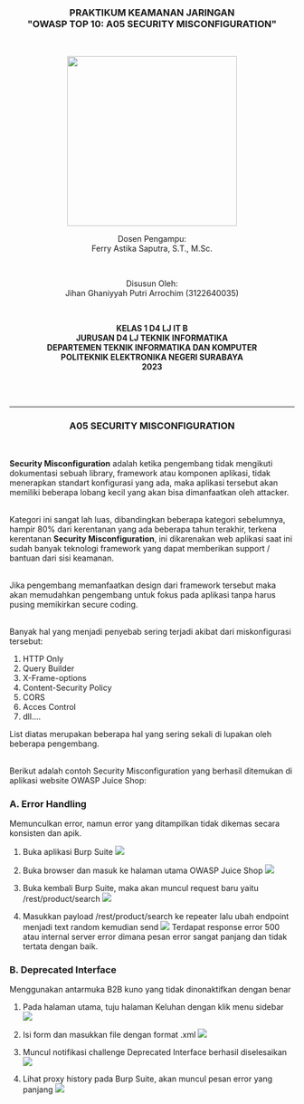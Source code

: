 <div class="cover" align="center">

<h3>
    <b>PRAKTIKUM KEAMANAN JARINGAN</b><br>
    "OWASP TOP 10: A05 SECURITY MISCONFIGURATION"
</h3><br>

<img src="../Images/Logo_PENS.png" width="300"><br>

<p>Dosen Pengampu:<br>
Ferry Astika Saputra, S.T., M.Sc.</p> <br>

<p>Disusun Oleh:<br>
Jihan Ghaniyyah Putri Arrochim (3122640035)</p><br>

<p>
    <b>
        KELAS 1 D4 LJ IT B <br>
        JURUSAN D4 LJ TEKNIK INFORMATIKA <br>
        DEPARTEMEN TEKNIK INFORMATIKA DAN KOMPUTER <br> 
        POLITEKNIK ELEKTRONIKA NEGERI SURABAYA <br>
        2023
    </b>
</p>

</div> <br><br>

<div class="isiLaporan">

<hr>

<h3 align="center"> A05 SECURITY MISCONFIGURATION </h3> <br>

**Security Misconfiguration** adalah ketika pengembang tidak mengikuti dokumentasi sebuah library, framework atau komponen aplikasi, tidak menerapkan standart konfigurasi yang ada, maka aplikasi tersebut akan memiliki beberapa lobang kecil yang akan bisa dimanfaatkan oleh attacker. <br><br>

Kategori ini sangat lah luas, dibandingkan beberapa kategori sebelumnya, hampir 80% dari kerentanan yang ada beberapa tahun terakhir, terkena kerentanan **Security Misconfiguration**, ini dikarenakan web aplikasi saat ini sudah banyak teknologi framework yang dapat memberikan support / bantuan dari sisi keamanan. <br><br>

Jika pengembang memanfaatkan design dari framework tersebut maka akan memudahkan pengembang untuk fokus pada aplikasi tanpa harus pusing memikirkan secure coding. <br><br>

Banyak hal yang menjadi penyebab sering terjadi akibat dari miskonfigurasi tersebut:

1. HTTP Only
2. Query Builder
3. X-Frame-options
4. Content-Security Policy
5. CORS
6. Acces Control
7. dll….

List diatas merupakan beberapa hal yang sering sekali di lupakan oleh beberapa pengembang. <br><br>

Berikut adalah contoh Security Misconfiguration yang berhasil ditemukan di aplikasi website OWASP Juice Shop:

### A. Error Handling

Memunculkan error, namun error yang ditampilkan tidak dikemas secara konsisten dan apik.

1. Buka aplikasi Burp Suite
   <img src="../Images/Task 6 - A03 Injection/14.png">

2. Buka browser dan masuk ke halaman utama OWASP Juice Shop
   <img src="../Images/Task 6 - A03 Injection/15.png">

3. Buka kembali Burp Suite, maka akan muncul request baru yaitu /rest/product/search
   <img src="../Images/Task 6 - A03 Injection/16.png" >

4. Masukkan payload /rest/product/search ke repeater lalu ubah endpoint menjadi text random kemudian send
   <img src="../Images/Task 6 - A03 Injection/17.png" >
   Terdapat response error 500 atau internal server error dimana pesan error sangat panjang dan tidak tertata dengan baik.

### B. Deprecated Interface

Menggunakan antarmuka B2B kuno yang tidak dinonaktifkan dengan benar

1. Pada halaman utama, tuju halaman Keluhan dengan klik menu sidebar
   <img src="../Images/Task 6 - A03 Injection/18.png" >

2. Isi form dan masukkan file dengan format .xml
   <img src="../Images/Task 6 - A03 Injection/19.png" >

3. Muncul notifikasi challenge Deprecated Interface berhasil diselesaikan
   <img src="../Images/Task 6 - A03 Injection/20.png" >

4. Lihat proxy history pada Burp Suite, akan muncul pesan error yang panjang
   <img src="../Images/Task 6 - A03 Injection/21.png" >

</div>
